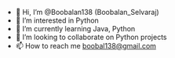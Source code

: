 - 👋 Hi, I’m @Boobalan138 (Boobalan_Selvaraj)
- 👀 I’m interested in Python
- 🌱 I’m currently learning Java, Python
- 💞️ I’m looking to collaborate on Python projects
- 📫 How to reach me boobal138@gmail.com

<!---
Boobalan138/Boobalan138 is a ✨ special ✨ repository because its `README.md` (this file) appears on your GitHub profile.
You can click the Preview link to take a look at your changes.
--->

